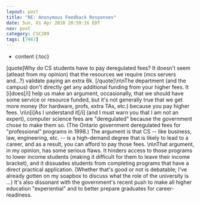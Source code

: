 ```yaml
---
layout: post
title: "RE: Anonymous Feedback Responses"
date: Sun, 01 Apr 2018 20:59:16 EDT
nav: post
category: CSC209
tags: [7467]
---
```


* content
{:toc}

[quote]Why do CS students have to pay deregulated fees? It doesn't seem (atleast from my opinion) that the resources we require (mcs servers and...?) validate paying an extra 6k. [/quote]\n\nThe department (and the campus) don't directly get any additional funding from your higher fees. It [i]does[/i] help us make an argument, occasionally, that we should have some service or resource funded, but it's not generally true that we get more money (for hardware, profs, extra TAs, etc.) because you pay higher fees.  \n\n[i]As I understand it[/i] (and I must warn you that I am not an expert), computer science fees are "deregulated" because the government chose to make them so. (The Ontario government deregulated fees for "professional" programs in 1998.) The argument is that CS -- like business, law, engineering, etc. --  is a high-demand degree that is likely to lead to a career, and as a result, you can afford to pay those fees. \n\nThat argument, in my opinion, has some serious flaws. It hinders access to those programs to lower income students (making it difficult for them to leave their income bracket), and it dissuades students from completing programs that have a direct practical application. (Whether that's good or not is debatable; I've already gotten on my soapbox to discuss what the role of the university is ...)  It's also dissonant with the government's recent push to make all higher education "experiential" and to better prepare graduates for career-readiness.
<!-- more -->
<p></p>
